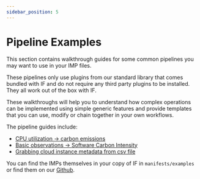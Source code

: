 ```yaml
---
sidebar_position: 5
---
```


# Pipeline Examples

This section contains walkthrough guides for some common pipelines you may want to use in your IMP files. 

These pipelines only use plugins from our standard library that comes bundled with IF and do not require any third party plugins to be installed. They all work out of the box with IF.

These walkthroughs will help you to understand how complex operations can be implemented using simple generic features and provide templates that you can use, modify or chain together in your own workflows.

The pipeline guides include:

- [CPU utilization -> carbon emissions](./cpu-to-carbon.md)
- [Basic observations -> Software Carbon Intensity](./sci.md)
- [Grabbing cloud instance metadata from csv file](./instance-metadata.md)

You can find the IMPs themselves in your copy of IF in `manifests/examples` or find them on our [Github](https://github.com/Green-Software-Foundation/if/tree/main/manifests/examples).
